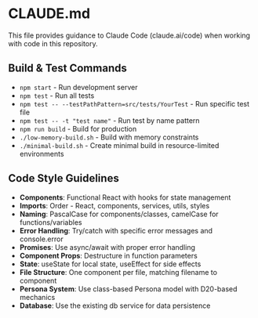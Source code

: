 # CLAUDE.md

This file provides guidance to Claude Code (claude.ai/code) when working with code in this repository.

## Build & Test Commands
- `npm start` - Run development server
- `npm test` - Run all tests
- `npm test -- --testPathPattern=src/tests/YourTest` - Run specific test file
- `npm test -- -t "test name"` - Run test by name pattern
- `npm run build` - Build for production
- `./low-memory-build.sh` - Build with memory constraints
- `./minimal-build.sh` - Create minimal build in resource-limited environments

## Code Style Guidelines
- **Components**: Functional React with hooks for state management
- **Imports**: Order - React, components, services, utils, styles
- **Naming**: PascalCase for components/classes, camelCase for functions/variables
- **Error Handling**: Try/catch with specific error messages and console.error
- **Promises**: Use async/await with proper error handling
- **Component Props**: Destructure in function parameters
- **State**: useState for local state, useEffect for side effects
- **File Structure**: One component per file, matching filename to component
- **Persona System**: Use class-based Persona model with D20-based mechanics
- **Database**: Use the existing db service for data persistence